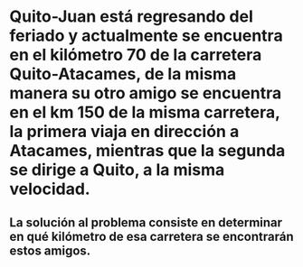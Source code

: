 # Quito-Juan está regresando del feriado y actualmente se encuentra en el kilómetro 70 de la carretera Quito-Atacames, de la misma manera su otro amigo se encuentra en el km 150 de la misma carretera, la primera viaja en dirección a Atacames, mientras que la segunda se dirige a Quito, a la misma velocidad.
La solución al problema consiste en determinar en qué kilómetro de esa carretera se encontrarán estos amigos.
-
